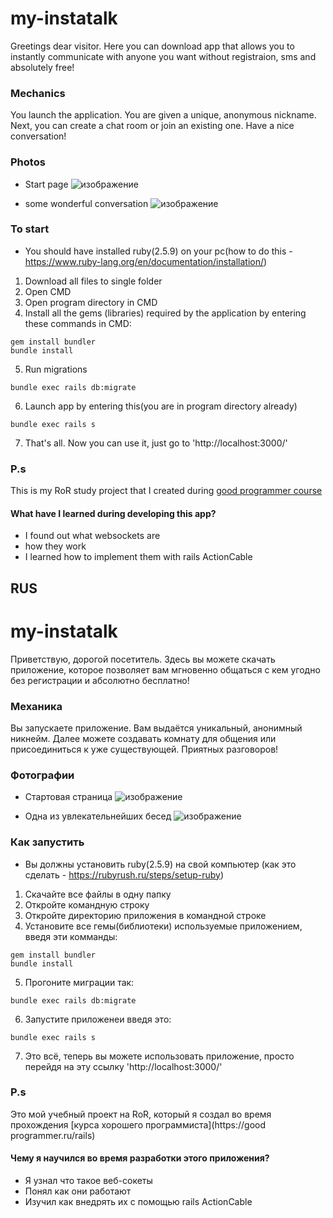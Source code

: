 # my-instatalk
Greetings dear visitor. Here you can download app that allows you to instantly communicate with anyone you want without registraion, sms and absolutely free!

### Mechanics
You launch the application. You are given a unique, anonymous nickname. Next, you can create a chat room or join an existing one. Have a nice conversation!

### Photos
- Start page
![изображение](https://user-images.githubusercontent.com/83035520/193475779-f834ba03-0424-481e-89c0-c6d421bb438c.png)

- some wonderful conversation
![изображение](https://user-images.githubusercontent.com/83035520/193475982-6cdbd056-a6ee-4307-a63e-b0f6d42a8544.png)

### To start

- You should have installed ruby(2.5.9) on your pc(how to do this - https://www.ruby-lang.org/en/documentation/installation/)
1. Download all files to single folder
2. Open CMD
3. Open program directory in CMD
4. Install all the gems (libraries) required by the application by entering these commands in CMD:
```
gem install bundler
bundle install
```
5. Run migrations
```
bundle exec rails db:migrate
```
6. Launch app by entering this(you are in program directory already)
```
bundle exec rails s
```
7. That's all. Now you can use it, just go to 'http://localhost:3000/'

### P.s
This is my RoR study project that I created during  [good programmer course](https://goodprogrammer.ru/rails)

#### What have I learned during developing this app?
- I found out what websockets are
- how they work
- I learned how to implement them with rails ActionCable

## RUS

# my-instatalk
Приветствую, дорогой посетитель. Здесь вы можете скачать приложение, которое позволяет вам мгновенно общаться с кем угодно без регистрации и абсолютно бесплатно!

### Механика
Вы запускаете приложение. Вам выдаётся уникальный, анонимный никнейм. Далее можете создавать комнату для общения или присоединиться к уже существующей. Приятных разговоров!

### Фотографии
- Стартовая страница
![изображение](https://user-images.githubusercontent.com/83035520/193475779-f834ba03-0424-481e-89c0-c6d421bb438c.png)

- Одна из увлекательнейших бесед
![изображение](https://user-images.githubusercontent.com/83035520/193475982-6cdbd056-a6ee-4307-a63e-b0f6d42a8544.png)

### Как запустить
- Вы должны установить ruby(2.5.9) на свой компьютер (как это сделать - https://rubyrush.ru/steps/setup-ruby)
1. Скачайте все файлы в одну папку
2. Откройте командную строку
3. Откройте директорию приложения в командной строке
4. Установите все гемы(библиотеки) используемые приложением, введя эти комманды:
```
gem install bundler
bundle install
```
5. Прогоните миграции так:
```
bundle exec rails db:migrate
```
6. Запустите приложенеи введя это:
```
bundle exec rails s
```
7. Это всё, теперь вы можете использовать приложение, просто перейдя на эту ссылку 'http://localhost:3000/'

### P.s
Это мой учебный проект на RoR, который я создал во время прохождения [курса хорошего программиста](https://good programmer.ru/rails)


#### Чему я научился во время разработки этого приложения?
- Я узнал что такое веб-сокеты
- Понял как они работают
- Изучил как внедрять их с помощью rails ActionCable




